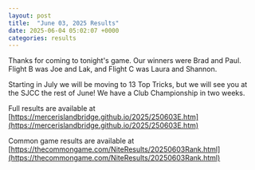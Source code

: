 ```yaml
---
layout: post
title:  "June 03, 2025 Results"
date: 2025-06-04 05:02:07 +0000
categories: results
---
```

Thanks for coming to tonight's game. Our winners were Brad and Paul. Flight B was Joe and Lak, and Flight C was Laura and Shannon.

Starting in July we will be moving to 13 Top Tricks, but we will see you at the SJCC the rest of June! We have a Club Championship in two weeks.

Full results are available at [https://mercerislandbridge.github.io/2025/250603E.htm](https://mercerislandbridge.github.io/2025/250603E.htm)

Common game results are available at [https://thecommongame.com/NiteResults/20250603Rank.html](https://thecommongame.com/NiteResults/20250603Rank.html)
